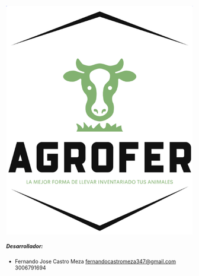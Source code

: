 
![Logotipo](public/imagenes/logo.png)
##### Desarrollador:
- Fernando Jose Castro Meza
 fernandocastromeza347@gmail.com 
 3006791694
